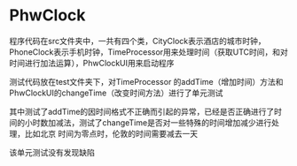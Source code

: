 # PhwClock

程序代码在src文件夹中，一共有四个类，CityClock表示酒店的城市时钟，PhoneClock表示手机时钟，TimeProcessor用来处理时间（获取UTC时间，和对时间进行加法运算），PhwClockUI用来启动程序

测试代码放在test文件夹下，对TimeProcessor 的addTime（增加时间）方法和PhwClockUI的changeTime（改变时间方法）进行了单元测试

其中测试了addTime的因时间格式不正确而引起的异常，已经是否正确进行了时间的小时数加减法，测试了changeTime是否对一些特殊的时间增加减少进行处理，比如北京 时间为零点时，伦敦的时间需要减去一天

该单元测试没有发现缺陷
